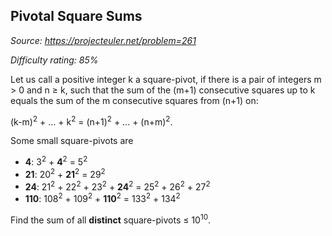 Pivotal Square Sums
-------------------

*Source: https://projecteuler.net/problem=261*


*Difficulty rating: 85%*

Let us call a positive integer k a square-pivot, if there is a pair of
integers m \> 0 and n ≥ k, such that the sum of the (m+1) consecutive
squares up to k equals the sum of the m consecutive squares from (n+1)
on:

(k-m)<sup>2</sup> + ... + k<sup>2</sup> = (n+1)<sup>2</sup> + ... + (n+m)<sup>2</sup>.

Some small square-pivots are

-   **4**: 3<sup>2</sup> + **4**<sup>2</sup> = 5<sup>2</sup>
-   **21**: 20<sup>2</sup> + **21**<sup>2</sup> = 29<sup>2</sup>
-   **24**: 21<sup>2</sup> + 22<sup>2</sup> + 23<sup>2</sup> + **24**<sup>2</sup> = 25<sup>2</sup> + 26<sup>2</sup> + 27<sup>2</sup>
-   **110**: 108<sup>2</sup> + 109<sup>2</sup> + **110**<sup>2</sup> = 133<sup>2</sup> + 134<sup>2</sup>

Find the sum of all **distinct** square-pivots ≤ 10<sup>10</sup>.
